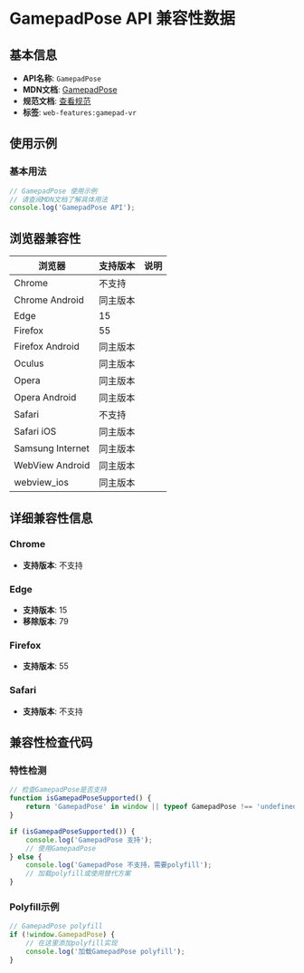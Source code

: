 # GamepadPose API 兼容性数据

## 基本信息

- **API名称**: `GamepadPose`
- **MDN文档**: [GamepadPose](https://developer.mozilla.org/docs/Web/API/GamepadPose)
- **规范文档**: [查看规范](https://w3c.github.io/gamepad/extensions.html#gamepadpose-interface)
- **标签**: `web-features:gamepad-vr`

## 使用示例

### 基本用法

```javascript
// GamepadPose 使用示例
// 请查阅MDN文档了解具体用法
console.log('GamepadPose API');
```

## 浏览器兼容性

| 浏览器 | 支持版本 | 说明 |
|--------|----------|------|
| Chrome | 不支持 |  |
| Chrome Android | 同主版本 |  |
| Edge | 15 |  |
| Firefox | 55 |  |
| Firefox Android | 同主版本 |  |
| Oculus | 同主版本 |  |
| Opera | 同主版本 |  |
| Opera Android | 同主版本 |  |
| Safari | 不支持 |  |
| Safari iOS | 同主版本 |  |
| Samsung Internet | 同主版本 |  |
| WebView Android | 同主版本 |  |
| webview_ios | 同主版本 |  |

## 详细兼容性信息

### Chrome

- **支持版本**: 不支持

### Edge

- **支持版本**: 15
- **移除版本**: 79

### Firefox

- **支持版本**: 55

### Safari

- **支持版本**: 不支持

## 兼容性检查代码

### 特性检测

```javascript
// 检查GamepadPose是否支持
function isGamepadPoseSupported() {
    return 'GamepadPose' in window || typeof GamepadPose !== 'undefined';
}

if (isGamepadPoseSupported()) {
    console.log('GamepadPose 支持');
    // 使用GamepadPose
} else {
    console.log('GamepadPose 不支持，需要polyfill');
    // 加载polyfill或使用替代方案
}
```

### Polyfill示例

```javascript
// GamepadPose polyfill
if (!window.GamepadPose) {
    // 在这里添加polyfill实现
    console.log('加载GamepadPose polyfill');
}
```

